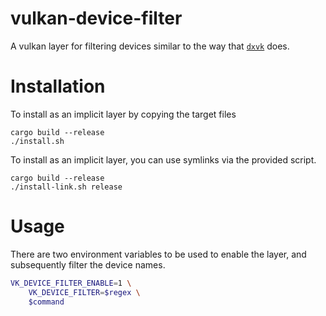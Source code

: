 # vulkan-device-filter

A vulkan layer for filtering devices similar to the way that [`dxvk`](https://github.com/doitsujin/dxvk) does.

# Installation

To install as an implicit layer by copying the target files

```
cargo build --release
./install.sh
```

To install as an implicit layer, you can use symlinks via the provided script.

```
cargo build --release
./install-link.sh release
```

# Usage

There are two environment variables to be used to enable the layer, and subsequently filter the device names.

```bash
VK_DEVICE_FILTER_ENABLE=1 \
    VK_DEVICE_FILTER=$regex \
    $command
```
